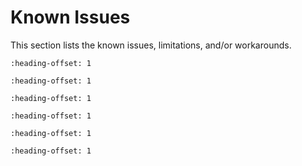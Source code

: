# Known Issues

This section lists the known issues, limitations, and/or workarounds.

```{include} ../../../../release/known_issues/cannot_add_sdk_components.md
:heading-offset: 1
```

```{include} ../../../../release/known_issues/mcuxpresso_config_tools_v600_clone_issue.md
:heading-offset: 1
```

```{include} ../../../../release/known_issues/examples_hello_world_ns_secure_faults_ns_and_secure_faults_trdc_ns_have_incorrect_library_path_in_gui_projects.md
:heading-offset: 1
```
```{include} ../../../../release/known_issues/example_mbedtls_benchmark_may_hang_on_some_targets_on_devices_with_els_acceleration.md
:heading-offset: 1
```
```{include} ../../../../release/known_issues/the_iped_example_does_not_complete_successfully.md
:heading-offset: 1
```
```{include} ../../../../release/known_issues/tf-m_secure_and_el2go_examples_incorrect_path_in_download_extra_image_with_iar_and_mdk_ides_with_kex_package.md
:heading-offset: 1
```